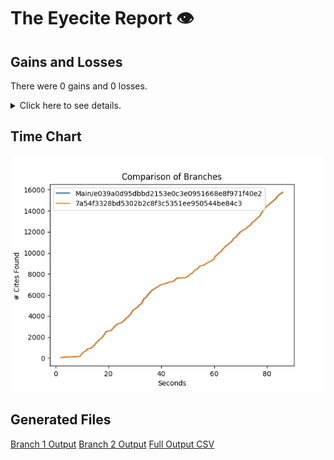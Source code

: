 # The Eyecite Report :eye:



Gains and Losses
---------
There were 0 gains and 0 losses.

<details>
<summary>Click here to see details.</summary>

|     id     |  Gain  |  Loss  |
| ---------- | ------ | ------ |


</details>



Time Chart
---------

![image](https://raw.githubusercontent.com/freelawproject/eyecite/artifacts/265/results/chart.png)


Generated Files
---------

[Branch 1 Output](https://raw.githubusercontent.com/freelawproject/eyecite/artifacts/265/results/e039a0d95dbbd2153e0c3e0951668e8f971f40e2.json)
[Branch 2 Output](https://raw.githubusercontent.com/freelawproject/eyecite/artifacts/265/results/7a54f3328bd5302b2c8f3c5351ee950544be84c3.json)
[Full Output CSV ](https://raw.githubusercontent.com/freelawproject/eyecite/artifacts/265/results/output.csv)
